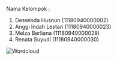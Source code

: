 Nama Kelompok :
1. Deswinda Husnun (11180940000002)
2. Anggi Indah Lestari (11180940000023)
3. Melza Berliana (11180940000028)
4. Renata Suyudi (11180940000030)

![Wordcloud](https://user-images.githubusercontent.com/90661360/139686776-7ddc0cb1-83f8-4d29-ac17-3b355c57881f.png)
